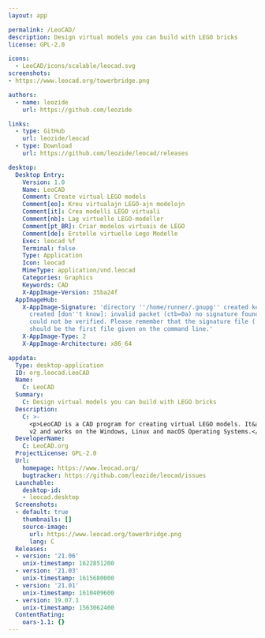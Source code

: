 ```yaml
---
layout: app

permalink: /LeoCAD/
description: Design virtual models you can build with LEGO bricks
license: GPL-2.0

icons:
  - LeoCAD/icons/scalable/leocad.svg
screenshots:
- https://www.leocad.org/towerbridge.png

authors:
  - name: leozide
    url: https://github.com/leozide

links:
  - type: GitHub
    url: leozide/leocad
  - type: Download
    url: https://github.com/leozide/leocad/releases

desktop:
  Desktop Entry:
    Version: 1.0
    Name: LeoCAD
    Comment: Create virtual LEGO models
    Comment[eo]: Kreu virtualajn LEGO-ajn modelojn
    Comment[it]: Crea modelli LEGO virtuali
    Comment[nb]: Lag virtuelle LEGO-modeller
    Comment[pt_BR]: Criar modelos virtuais de LEGO
    Comment[de]: Erstelle virtuelle Lego Modelle
    Exec: leocad %f
    Terminal: false
    Type: Application
    Icon: leocad
    MimeType: application/vnd.leocad
    Categories: Graphics
    Keywords: CAD
    X-AppImage-Version: 35ba24f
  AppImageHub:
    X-AppImage-Signature: 'directory ''/home/runner/.gnupg'' created keybox ''/home/runner/.gnupg/pubring.kbx''
      created [don''t know]: invalid packet (ctb=0a) no signature found the signature
      could not be verified. Please remember that the signature file (.sig or .asc)
      should be the first file given on the command line.'
    X-AppImage-Type: 2
    X-AppImage-Architecture: x86_64

appdata:
  Type: desktop-application
  ID: org.leocad.LeoCAD
  Name:
    C: LeoCAD
  Summary:
    C: Design virtual models you can build with LEGO bricks
  Description:
    C: >-
      <p>LeoCAD is a CAD program for creating virtual LEGO models. It&apos;s available for free under the GNU Public License
      v2 and works on the Windows, Linux and macOS Operating Systems.</p>
  DeveloperName:
    C: LeoCAD.org
  ProjectLicense: GPL-2.0
  Url:
    homepage: https://www.leocad.org/
    bugtracker: https://github.com/leozide/leocad/issues
  Launchable:
    desktop-id:
    - leocad.desktop
  Screenshots:
  - default: true
    thumbnails: []
    source-image:
      url: https://www.leocad.org/towerbridge.png
      lang: C
  Releases:
  - version: '21.06'
    unix-timestamp: 1622851200
  - version: '21.03'
    unix-timestamp: 1615680000
  - version: '21.01'
    unix-timestamp: 1610409600
  - version: 19.07.1
    unix-timestamp: 1563062400
  ContentRating:
    oars-1.1: {}
---
```

